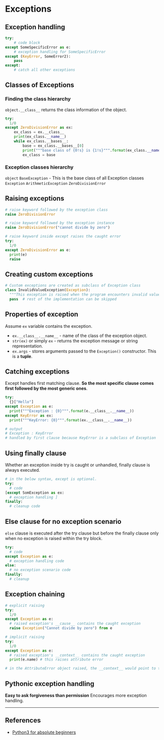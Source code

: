 # Exceptions

## Exception handling

```Python
try:
    # code block
except SomeSpecificError as e:
    # exception handling for SomeSpecificError
except (KeyError, SomeError2):
    pass
except:
    # catch all other exceptions
```

## Classes of Exceptions

### Finding the class hierarchy

`object.__class__` returns the class information of the object.

```Python
try:
  1/0
except ZeroDivisionError as ex:
    ex_class = ex.__class__
    print(ex_class.__name__)
    while ex_class.__bases__:
        base = ex_class.__bases__[0]
        print("""base class of {0!s} is {1!s}""".format(ex_class.__name__, base.__name__))
        ex_class = base
```

### Exception classes hierarchy

`object`
  `BaseException` - This is the base class of all Exception classes
    `Exception`
      `ArithmeticException`
        `ZeroDivisionError`

## Raising exceptions

```Python
# raise keyword followed by the exception class
raise ZeroDivisionError

# raise keyword followed by the exception instance
raise ZeroDivisionError("cannot divide by zero")

# raise keyword inside except raises the caught error
try:
  1/0
except ZeroDivisionError as e:
  print(e)
  raise
```

## Creating custom exceptions

```Python
# Custom exceptions are created as subclass of Exception class
class InvalidValueException(Exception):
  """This exception is raised when the program encounters invalid value for a integer variable"""
  pass  # rest of the implementation can be skipped
```

## Properties of exception

Assume `ex` variable contains the exception.

* `ex.__class__.__name__` - name of the class of the exception object.
* `str(ex)` or simply `ex` - returns the exception message or string representation.
* `ex.args` - stores arguments passed to the `Exception()` constructor. This is a **tuple**.

## Catching exceptions

Except handles first matching clause. **So the most specific clause comes first followed by the most generic ones**.

```Python
try:
  {}["Hello"]
except Exception as e:
  print("""Exception : {0}""".format(e.__class__.__name__))
except KeyError as ex:
  print("""KeyError: {0}""".format(ex.__class__.__name__))

# output
# Exception : KeyError
# handled by first clause because KeyError is a subclass of Exception
```

## Using finally clause

Whether an exception inside try is caught or unhandled, finally clause is always executed.

```Python
# in the below syntax, except is optional.
try:
  # code
[except SomException as ex:
  # exception handling ]
finally:
  # cleanup code
```

## Else clause for no exception scenario

`else` clause is executed after the try clause but before the finally clause only when no exception is raised within the try block.

```Python
try:
  # code
except Exception as e:
  # exception handling code
else:
  # no exception scenario code
finally:
  # cleanup
```

## Exception chaining

```Python
# explicit raising
try:
  1/0
except Exception as e:
  # raised exception's __cause__ contains the caught exception
  raise Exception("Cannot divide by zero") from e

# implicit raising
try:
  1/0
except Exception as e:
  # raised exception's __context__ contains the caught exception
  print(e.name) # this raises attribute error

# in the AttributeError object raised, the __context__ would point to the ZeroDivisionError.
```

## Pythonic exception handling

**Easy to ask forgiveness than permission**
Encourages more exception handling.

---

## References

* [Python3 for absolute beginners](https://www.amazon.in/Python-Absolute-Beginners-Tim-Hall/dp/1430216328)
